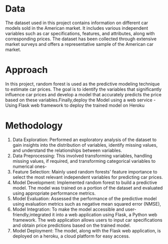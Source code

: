 # Data

The dataset used in this project contains information on different car models sold in the American market. It includes various independent variables such as car specifications, features, and attributes, along with corresponding prices. The dataset has been collected through extensive market surveys and offers a representative sample of the American car market.

# Approach

In this project, random forest is used as the predictive modeling technique to estimate car prices. The goal is to identify the variables that significantly influence car prices and develop a model that accurately predicts the price based on these variables.Finally,deploy the Model using a web service - Using Flask web framework to deploy the trained model on Heroku

# Methodology

1. Data Exploration: Performed an exploratory analysis of the dataset to gain insights into the distribution of variables, identify missing values, and understand the relationships between variables.
2. Data Preprocessing: This involved transforming variables, handling missing values, if required, and transforming categorical variables to numerical ones-
3. Feature Selection: Mainly used random forests' feature importance to select the most relevant independent variables for predicting car prices.
4. Model Development: Implemented random forest to build a predictive model. The model was trained on a portion of the dataset and evaluated using appropriate performance metrics.
5. Model Evaluation: Assessed the performance of the predictive model using evaluation metrics such as negative mean squared error (NMSE),
6. Model Integration: To make the model accessible and user-friendly,integrated it into a web application using Flask, a Python web framework. The web application allows users to input car specifications and obtain price predictions based on the trained model.
8. Model Deployment: The model, along with the Flask web application, is deployed on a heroku, a cloud platform for easy access.
